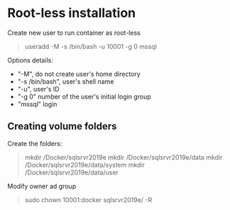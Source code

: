 # Root-less installation

Create new user to run container as root-less
> useradd -M -s /bin/bash -u 10001 -g 0 mssql

Options details:
- "-M", do not create user's home directory
- "-s /bin/bash", user's shell name
- "-u", user's ID
- "-g 0" number of the user's initial login group
- "mssql" login

## Creating volume folders

Create the folders:
> mkdir /Docker/sqlsrvr2019e
> mkdir /Docker/sqlsrvr2019e/data
> mkdir /Docker/sqlsrvr2019e/data/system
> mkdir /Docker/sqlsrvr2019e/data/user

Modify owner ad group
> sudo chown 10001:docker sqlsrvr2019e/ -R